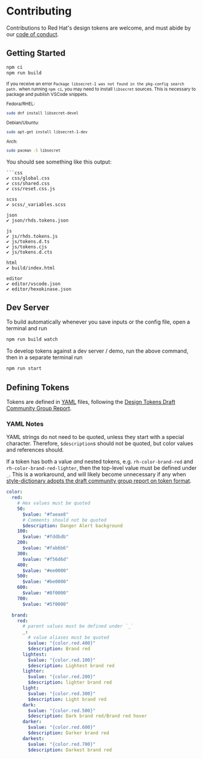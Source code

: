 # Contributing
Contributions to Red Hat's design tokens are welcome, and must abide by our [code of conduct](https://github.com/RedHat-UX/red-hat-design-system/blob/main/CODE_OF_CONDUCT.md).

## Getting Started

```sh
npm ci
npm run build
```

<small>

If you receive an error `Package libsecret-1 was not found in the pkg-config search path.` when
running `npm ci`, you may need to install `libsecret` sources. This is necessary to package and
publish VSCode snippets.

Fedora/RHEL:
```sh
sudo dnf install libsecret-devel
```
Debian/Ubuntu:
```sh
sudo apt-get install libsecret-1-dev
```
Arch:
```sh
sudo pacman -S libsecret
```

</small>

You should see something like this output:
```
```css
✔︎ css/global.css
✔︎ css/shared.css
✔︎ css/reset.css.js

scss
✔︎ scss/_variables.scss

json
✔︎ json/rhds.tokens.json

js
✔︎ js/rhds.tokens.js
✔︎ js/tokens.d.ts
✔︎ js/tokens.cjs
✔︎ js/tokens.d.cts

html
✔︎ build/index.html

editor
✔︎ editor/vscode.json
✔︎ editor/hexokinase.json
```

## Dev Server

To build automatically whenever you save inputs or the config file, open a terminal and run

```sh
npm run build watch
```

To develop tokens against a dev server / demo, run the above command, then in a separate terminal run

```sh
npm run start
```

## Defining Tokens

Tokens are defined in [YAML](https://yaml.org) files, following the [Design Tokens Draft Community Group Report](https://design-tokens.github.io/community-group/format/).

### YAML Notes
YAML strings do not need to be quoted, unless they start with a special character. Therefore, `$description`s should not be quoted, but color values and references should.

If a token has both a value _and_ nested tokens, e.g. `rh-color-brand-red` and `rh-color-brand-red-lighter`, then the top-level value must be defined under `_`. This is a workaround, and will likely become unnecessary if any when [style-dictionary adopts the draft community group report on token format](https://github.com/amzn/style-dictionary/issues/643#issuecomment-1143493745).

```yaml
color:
  red:
    # Hex values must be quoted
    50:
      $value: "#faeae8"
      # Comments should not be quoted
      $description: Danger Alert background
    100:
      $value: "#fddbdb"
    200:
      $value: "#fab6b6"
    300:
      $value: "#f56d6d"
    400:
      $value: "#ee0000"
    500:
      $value: "#be0000"
    600:
      $value: "#8f0000"
    700:
      $value: "#5f0000"

  brand:
    red:
      # parent values must be defined under `_`
      _:
        # value aliases must be quoted
        $value: "{color.red.400}"
        $description: Brand red
      lightest:
        $value: "{color.red.100}"
        $description: Lightest brand red
      lighter:
        $value: "{color.red.200}"
        $description: lighter brand red
      light:
        $value: "{color.red.300}"
        $description: Light brand red
      dark:
        $value: "{color.red.500}"
        $description: Dark brand red/Brand red hover
      darker:
        $value: "{color.red.600}"
        $description: Darker brand red
      darkest:
        $value: "{color.red.700}"
        $description: Darkest brand red
```
